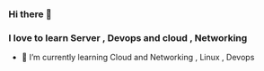 ### Hi there 👋
### I love to learn Server , Devops and cloud , Networking 


- 🌱 I’m currently learning Cloud and Networking , Linux , Devops
